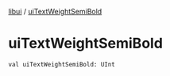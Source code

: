 [libui](index.md) / [uiTextWeightSemiBold](./ui-text-weight-semi-bold.md)

# uiTextWeightSemiBold

`val uiTextWeightSemiBold: UInt`